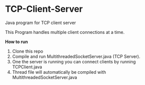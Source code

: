 # TCP-Client-Server
Java program for TCP client server


This Program handles multiple client connections at a time.

**How to run**

1. Clone this repo
2. Compile and run MultithreadedSocketServer.java (TCP Server).
3. One the server is running you can connect clients by running TCPClient.java
4. Thread file will automatically be compiled with MultithreadedSocketServer.java 
